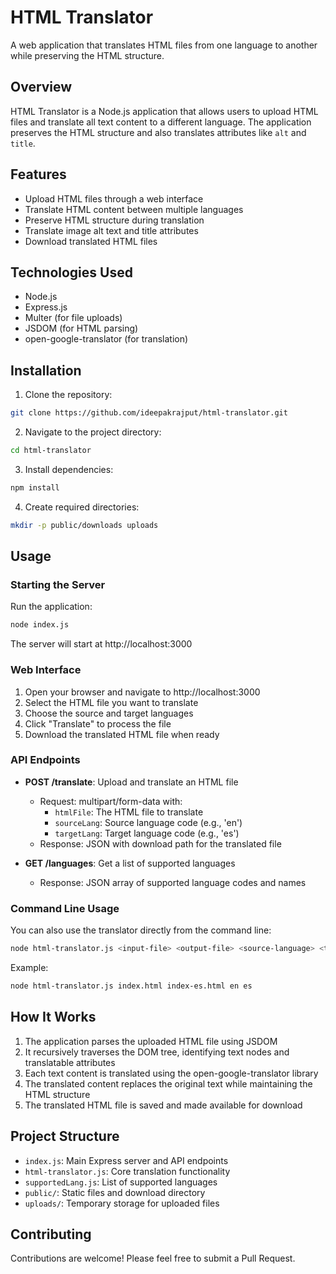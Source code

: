 # HTML Translator

A web application that translates HTML files from one language to another while preserving the HTML structure.

## Overview

HTML Translator is a Node.js application that allows users to upload HTML files and translate all text content to a different language. The application preserves the HTML structure and also translates attributes like `alt` and `title`.

## Features

-   Upload HTML files through a web interface
-   Translate HTML content between multiple languages
-   Preserve HTML structure during translation
-   Translate image alt text and title attributes
-   Download translated HTML files

## Technologies Used

-   Node.js
-   Express.js
-   Multer (for file uploads)
-   JSDOM (for HTML parsing)
-   open-google-translator (for translation)

## Installation

1. Clone the repository:

```bash
git clone https://github.com/ideepakrajput/html-translator.git
```

2. Navigate to the project directory:

```bash
cd html-translator
```

3. Install dependencies:

```bash
npm install
```

4. Create required directories:

```bash
mkdir -p public/downloads uploads
```

## Usage

### Starting the Server

Run the application:

```bash
node index.js
```

The server will start at http://localhost:3000

### Web Interface

1. Open your browser and navigate to http://localhost:3000
2. Select the HTML file you want to translate
3. Choose the source and target languages
4. Click "Translate" to process the file
5. Download the translated HTML file when ready

### API Endpoints

-   **POST /translate**: Upload and translate an HTML file

    -   Request: multipart/form-data with:
        -   `htmlFile`: The HTML file to translate
        -   `sourceLang`: Source language code (e.g., 'en')
        -   `targetLang`: Target language code (e.g., 'es')
    -   Response: JSON with download path for the translated file

-   **GET /languages**: Get a list of supported languages
    -   Response: JSON array of supported language codes and names

### Command Line Usage

You can also use the translator directly from the command line:

```bash
node html-translator.js <input-file> <output-file> <source-language> <target-language>
```

Example:

```bash
node html-translator.js index.html index-es.html en es
```

## How It Works

1. The application parses the uploaded HTML file using JSDOM
2. It recursively traverses the DOM tree, identifying text nodes and translatable attributes
3. Each text content is translated using the open-google-translator library
4. The translated content replaces the original text while maintaining the HTML structure
5. The translated HTML file is saved and made available for download

## Project Structure

-   `index.js`: Main Express server and API endpoints
-   `html-translator.js`: Core translation functionality
-   `supportedLang.js`: List of supported languages
-   `public/`: Static files and download directory
-   `uploads/`: Temporary storage for uploaded files

## Contributing

Contributions are welcome! Please feel free to submit a Pull Request.
